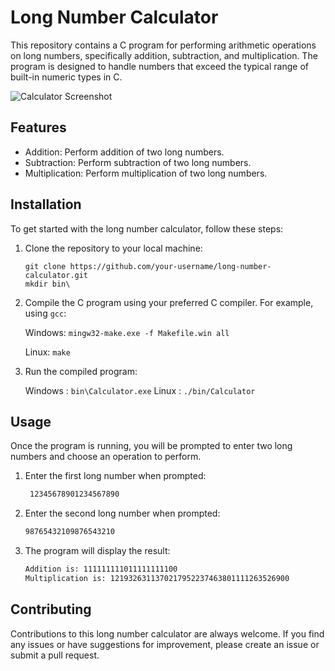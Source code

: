 
# Long Number Calculator

This repository contains a C program for performing arithmetic operations on long numbers, specifically addition, subtraction, and multiplication. The program is designed to handle numbers that exceed the typical range of built-in numeric types in C.




![Calculator Screenshot](https://github.com/Soumikcoder/Long_Calculator_in_C/blob/main/Calculator.gif)


## Features

- Addition: Perform addition of two long numbers.
- Subtraction: Perform subtraction of two long numbers.
- Multiplication: Perform multiplication of two long numbers.


## Installation

To get started with the long number calculator, follow these steps:

1. Clone the repository to your local machine:
    ```shell
    git clone https://github.com/your-username/long-number-calculator.git
    mkdir bin\
    ```

2. Compile the C program using your preferred C compiler. For example, using `gcc`:
    
     Windows:
       ```
   mingw32-make.exe -f Makefile.win all
       ```
    
     Linux:
       ```
           make
       ```

4. Run the compiled program:
 
     Windows :
        ```
           bin\Calculator.exe
        ```
     Linux :
        ```
        ./bin/Calculator
        ```



## Usage

Once the program is running, you will be prompted to enter two long numbers and choose an operation to perform.

1. Enter the first long number when prompted:

   ```bash
    12345678901234567890
   ``` 
2. Enter the second long number when prompted:
   ```bash
   98765432109876543210
   ```
3. The program will display the result:
   ```bash
   Addition is: 111111111011111111100
   Multiplication is: 1219326311370217952237463801111263526900
   ```

## Contributing

Contributions to this long number calculator are always welcome. If you find any issues or have suggestions for improvement, please create an issue or submit a pull request.



